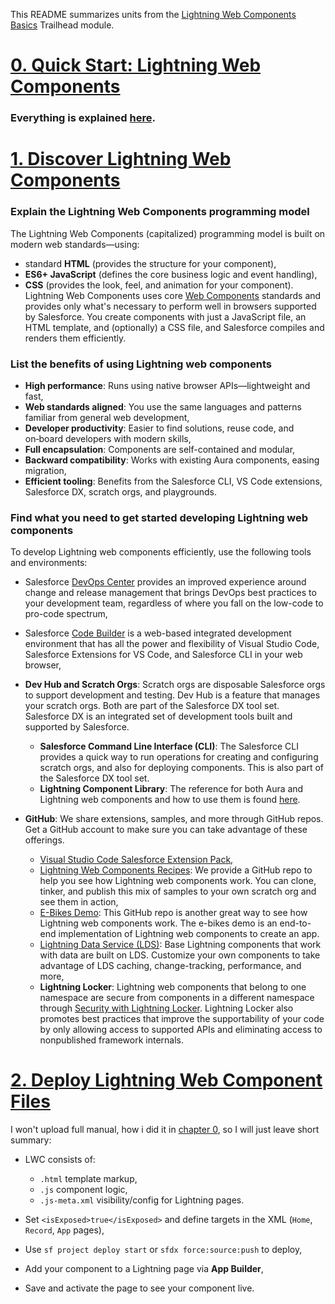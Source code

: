 This README summarizes  units from the [Lightning Web Components Basics](https://trailhead.salesforce.com/content/learn/modules/lightning-web-components-basics) Trailhead module.

# [0. Quick Start: Lightning Web Components](https://trailhead.salesforce.com/content/learn/projects/quick-start-lightning-web-components)

### Everything is explained [here](https://github.com/98Miquelle11/Salesforce/blob/main/DeveloperBeginnerTrail/LightningWebComponentsBasics/QuickStartLightningWebComponents/README.md).

# [1. Discover Lightning Web Components](https://trailhead.salesforce.com/content/learn/modules/lightning-web-components-basics/discover-lightning-web-components?trail_id=force_com_dev_beginner)

### Explain the Lightning Web Components programming model
The Lightning Web Components (capitalized) programming model is built on modern web standards—using:
* standard **HTML** (provides the structure for your component),
* **ES6+ JavaScript** (defines the core business logic and event handling),
* **CSS** (provides the look, feel, and animation for your component).
Lightning Web Components uses core [Web Components](https://github.com/WICG/webcomponents) standards and provides only what's necessary to perform well in browsers supported by Salesforce. You create components with just a JavaScript file, an HTML template, and (optionally) a CSS file, and Salesforce compiles and renders them efficiently.

### List the benefits of using Lightning web components
* **High performance**: Runs using native browser APIs—lightweight and fast,
* **Web standards aligned**: You use the same languages and patterns familiar from general web development,
* **Developer productivity**: Easier to find solutions, reuse code, and on‑board developers with modern skills,
* **Full encapsulation**: Components are self-contained and modular,
* **Backward compatibility**: Works with existing Aura components, easing migration,
* **Efficient tooling**: Benefits from the Salesforce CLI, VS Code extensions, Salesforce DX, scratch orgs, and playgrounds.

### Find what you need to get started developing Lightning web components
To develop Lightning web components efficiently, use the following tools and environments:
* Salesforce [DevOps Center](https://help.salesforce.com/s/articleView?id=platform.devops_center_overview.htm&type=5) provides an improved experience around change and release management that brings DevOps best practices to your development team, regardless of where you fall on the low-code to pro-code spectrum,
* Salesforce [Code Builder](https://developer.salesforce.com/docs/platform/code-builder/guide/codebuilder-overview.html) is a web-based integrated development environment that has all the power and flexibility of Visual Studio Code, Salesforce Extensions for VS Code, and Salesforce CLI in your web browser,
* **Dev Hub and Scratch Orgs**: Scratch orgs are disposable Salesforce orgs to support development and testing. Dev Hub is a feature that manages your scratch orgs. Both are part of the Salesforce DX tool set. Salesforce DX is an integrated set of development tools built and supported by Salesforce.

  * **Salesforce Command Line Interface (CLI)**: The Salesforce CLI provides a quick way to run operations for creating and configuring scratch orgs, and also for deploying components. This is also part of the Salesforce DX tool set.
  * **Lightning Component Library**: The reference for both Aura and Lightning web components and how to use them is found [here](https://developer.salesforce.com/docs/component-library/overview/components).

* **GitHub**: We share extensions, samples, and more through GitHub repos. Get a GitHub account to make sure you can take advantage of these offerings.

  * [Visual Studio Code Salesforce Extension Pack](https://marketplace.visualstudio.com/items?itemName=salesforce.salesforcedx-vscode),
  * [Lightning Web Components Recipes](https://github.com/trailheadapps/lwc-recipes): We provide a GitHub repo to help you see how Lightning web components work. You can clone, tinker, and publish this mix of samples to your own scratch org and see them in action,
  * [E-Bikes Demo](https://github.com/trailheadapps/ebikes-lwc): This GitHub repo is another great way to see how Lightning web components work. The e-bikes demo is an end-to-end implementation of Lightning web components to create an app.
  * [Lightning Data Service (LDS)](https://developer.salesforce.com/docs/platform/lwc/guide/data-ui-api): Base Lightning components that work with data are built on LDS. Customize your own components to take advantage of LDS caching, change-tracking, performance, and more,
  * **Lightning Locker**: Lightning web components that belong to one namespace are secure from components in a different namespace through [Security with Lightning Locker](https://developer.salesforce.com/docs/platform/lightning-components-security/guide/locker-intro.html). Lightning Locker also promotes best practices that improve the supportability of your code by only allowing access to supported APIs and eliminating access to nonpublished framework internals.

# [2. Deploy Lightning Web Component Files](https://trailhead.salesforce.com/content/learn/modules/lightning-web-components-basics/push-lightning-web-component-files)

I won't upload full manual, how i did it in [chapter 0](https://trailhead.salesforce.com/content/learn/projects/quick-start-lightning-web-components), so I will just leave short summary:
* LWC consists of:

  * `.html` template markup,
  * `.js` component logic,
  * `.js-meta.xml` visibility/config for Lightning pages.

* Set `<isExposed>true</isExposed>` and define targets in the XML (`Home`, `Record`, `App` pages),
* Use `sf project deploy start` or `sfdx force:source:push` to deploy,
* Add your component to a Lightning page via **App Builder**,
* Save and activate the page to see your component live.
